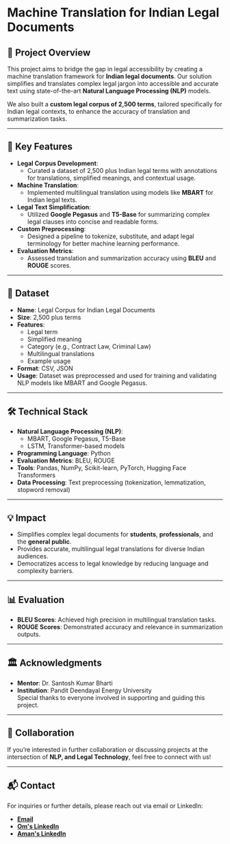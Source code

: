 # Machine Translation for Indian Legal Documents 
 
## 📜 Project Overview
This project aims to bridge the gap in legal accessibility by creating a machine translation framework for **Indian legal documents**. Our solution simplifies and translates complex legal jargon into accessible and accurate text using state-of-the-art **Natural Language Processing (NLP)** models. 

We also built a **custom legal corpus of 2,500 terms**, tailored specifically for Indian legal contexts, to enhance the accuracy of translation and summarization tasks.

---

## 🚀 Key Features
- **Legal Corpus Development**:
  - Curated a dataset of 2,500 plus Indian legal terms with annotations for translations, simplified meanings, and contextual usage.
- **Machine Translation**:
  - Implemented multilingual translation using models like **MBART** for Indian legal texts.
- **Legal Text Simplification**:
  - Utilized **Google Pegasus** and **T5-Base** for summarizing complex legal clauses into concise and readable forms.
- **Custom Preprocessing**:
  - Designed a pipeline to tokenize, substitute, and adapt legal terminology for better machine learning performance.
- **Evaluation Metrics**:
  - Assessed translation and summarization accuracy using **BLEU** and **ROUGE** scores.

---

## 📂 Dataset
- **Name**: Legal Corpus for Indian Legal Documents  
- **Size**: 2,500 plus terms  
- **Features**:
  - Legal term
  - Simplified meaning
  - Category (e.g., Contract Law, Criminal Law)
  - Multilingual translations
  - Example usage
- **Format**: CSV, JSON  
- **Usage**: Dataset was preprocessed and used for training and validating NLP models like MBART and Google Pegasus.

---

## 🛠️ Technical Stack
- **Natural Language Processing (NLP)**:
  - MBART, Google Pegasus, T5-Base
  - LSTM, Transformer-based models
- **Programming Language**: Python
- **Evaluation Metrics**: BLEU, ROUGE
- **Tools**: Pandas, NumPy, Scikit-learn, PyTorch, Hugging Face Transformers
- **Data Processing**: Text preprocessing (tokenization, lemmatization, stopword removal)

---

## 💡 Impact
- Simplifies complex legal documents for **students**, **professionals**, and the **general public**.
- Provides accurate, multilingual legal translations for diverse Indian audiences.
- Democratizes access to legal knowledge by reducing language and complexity barriers.

---

## 📊 Evaluation
- **BLEU Scores**: Achieved high precision in multilingual translation tasks.
- **ROUGE Scores**: Demonstrated accuracy and relevance in summarization outputs.

---

## 🏛 Acknowledgments
- **Mentor**: Dr. Santosh Kumar Bharti
- **Institution**: Pandit Deendayal Energy University  
Special thanks to everyone involved in supporting and guiding this project.
---

## 🤝 Collaboration
If you’re interested in further collaboration or discussing projects at the intersection of **NLP, and Legal Technology**, feel free to connect with us!

---

## 📬 Contact
For inquiries or further details, please reach out via email or LinkedIn:
- **[Email](mailto:iampatelom@gmail.com)**
- **[Om's LinkedIn](https://www.linkedin.com/in/om-m-patel-b539b8213/)**
- **[Aman's LinkedIn](https://www.linkedin.com/in/aman-k-patel-203122240/)**
